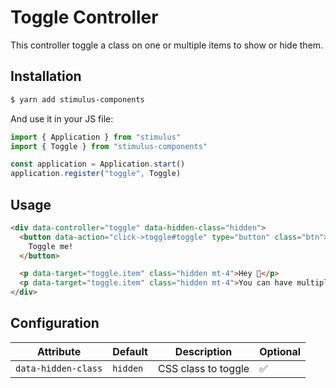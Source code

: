 # Toggle Controller

This controller toggle a class on one or multiple items to show or hide them.

## Installation

```bash
$ yarn add stimulus-components
```

And use it in your JS file:
```js
import { Application } from "stimulus"
import { Toggle } from "stimulus-components"

const application = Application.start()
application.register("toggle", Toggle)
```

## Usage

```html
<div data-controller="toggle" data-hidden-class="hidden">
  <button data-action="click->toggle#toggle" type="button" class="btn">
    Toggle me!
  </button>

  <p data-target="toggle.item" class="hidden mt-4">Hey 👋</p>
  <p data-target="toggle.item" class="hidden mt-4">You can have multiple items</p>
</div>
```

## Configuration

| Attribute | Default | Description | Optional |
| --------- | ------- | ----------- | -------- |
| `data-hidden-class` | `hidden` | CSS class to toggle | ✅ |

